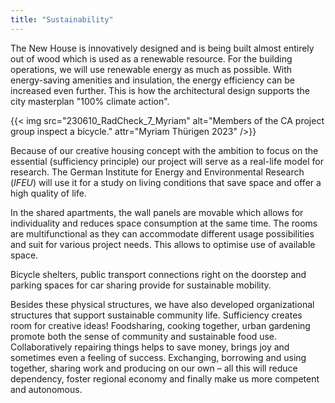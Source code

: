 ```yaml
---
title: "Sustainability"
---
```


The New House is innovatively designed and is being built almost entirely out of wood which is used as a renewable resource. For the building operations, we will use renewable energy as much as possible. With energy-saving amenities and insulation, the energy efficiency can be increased even further. This is how the architectural design supports the city masterplan "100% climate action".

{{< img src="230610_RadCheck_7_Myriam" alt="Members of the CA project group inspect a bicycle." attr="Myriam Thürigen 2023" />}}

Because of our creative housing concept with the ambition to focus on the essential (sufficiency principle) our project will serve as a real-life model for research. The German Institute for Energy and Environmental Research (_IFEU_) will use it for a study on living conditions that save space and offer a high quality of life.

In the shared apartments, the wall panels are movable which allows for individuality and reduces space consumption at the same time. The rooms are multifunctional as they can accommodate different usage possibilities and suit for various project needs. This allows to optimise use of available space.

Bicycle shelters, public transport connections right on the doorstep and parking spaces for car sharing provide for sustainable mobility.

Besides these physical structures, we have also developed organizational structures that support sustainable community life. Sufficiency creates room for creative ideas! Foodsharing, cooking together, urban gardening promote both the sense of community and sustainable food use. Collaboratively repairing things helps to save money, brings joy and sometimes even a feeling of success. Exchanging, borrowing and using together, sharing work and producing on our own – all this will reduce dependency, foster regional economy and finally make us more competent and autonomous.

